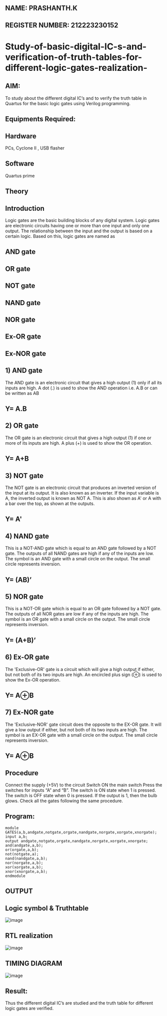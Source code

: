 ## NAME: PRASHANTH.K
## REGISTER NUMBER: 212223230152


# Study-of-basic-digital-IC-s-and-verification-of-truth-tables-for-different-logic-gates-realization-
## AIM:
To study about the different digital IC’s and to verify the truth table in Quartus for the basic logic gates using Verilog programming.

## Equipments Required:
## Hardware 
PCs, Cyclone II , USB flasher
## Software 
Quartus prime
## Theory
## Introduction
Logic gates are the basic building blocks of any digital system. Logic gates are electronic circuits having one or more than one input and only one output. The relationship between the input and the output is based on a certain logic. Based on this, logic gates are named as

## AND gate
## OR gate
## NOT gate
## NAND gate
## NOR gate
## Ex-OR gate
## Ex-NOR gate

## 1) AND gate
The AND gate is an electronic circuit that gives a high output (1) only if all its inputs are high. A dot (.) is used to show the AND operation i.e. A.B or can be written as AB

## Y= A.B

## 2) OR gate
The OR gate is an electronic circuit that gives a high output (1) if one or more of its inputs are high. A plus (+) is used to show the OR operation.

## Y= A+B

## 3) NOT gate
The NOT gate is an electronic circuit that produces an inverted version of the input at its output. It is also known as an inverter. If the input variable is A, the inverted output is known as NOT A. This is also shown as A' or A with a bar over the top, as shown at the outputs.

## Y= A'

## 4) NAND gate
This is a NOT-AND gate which is equal to an AND gate followed by a NOT gate. The outputs of all NAND gates are high if any of the inputs are low. The symbol is an AND gate with a small circle on the output. The small circle represents inversion.

## Y= (AB)’

## 5) NOR gate
This is a NOT-OR gate which is equal to an OR gate followed by a NOT gate. The outputs of all NOR gates are low if any of the inputs are high. The symbol is an OR gate with a small circle on the output. The small circle represents inversion.

## Y= (A+B)’

## 6) Ex-OR gate
The 'Exclusive-OR' gate is a circuit which will give a high output if either, but not both of its two inputs are high. An encircled plus sign (⊕) is used to show the Ex-OR operation.

## Y= A⊕B

## 7) Ex-NOR gate
The 'Exclusive-NOR' gate circuit does the opposite to the EX-OR gate. It will give a low output if either, but not both of its two inputs are high. The symbol is an EX-OR gate with a small circle on the output. The small circle represents inversion.

## Y= A⊕B

## Procedure
Connect the supply (+5V) to the circuit
Switch ON the main switch
Press the switches for inputs “A” and “B”. The switch is ON state when 1 is pressed. The switch is OFF state when 0 is pressed.
If the output is 1, then the bulb glows.
Check all the gates following the same procedure.
## Program:
```
module GATES(a,b,andgate,notgate,orgate,nandgate,norgate,xorgate,xnorgate);
input a,b;
output andgate,notgate,orgate,nandgate,norgate,xorgate,xnorgate;
and(andgate,a,b);
or(orgate,a,b);
not(notgate,a);
nand(nandgate,a,b);
nor(norgate,a,b);
xor(xorgate,a,b);
xnor(xnorgate,a,b);
endmodule
```
## OUTPUT
## Logic symbol & Truthtable
![image](https://github.com/kannan-nagaraju/Study-of-basic-digital-IC-s-and-verification-of-truth-tables-for-different-logic-gates-realization-/assets/145742755/5bd3e961-25e5-448c-be88-d3233c6504f9)

## RTL realization
 ![image](https://github.com/kannan-nagaraju/Study-of-basic-digital-IC-s-and-verification-of-truth-tables-for-different-logic-gates-realization-/assets/145742755/ea035705-28f0-4ee9-9e35-9f80f4911afc)

## TIMING DIAGRAM
![image](https://github.com/kannan-nagaraju/Study-of-basic-digital-IC-s-and-verification-of-truth-tables-for-different-logic-gates-realization-/assets/145742755/430474da-322e-4d6d-9181-2e8c58ff1abd)

## Result:
Thus the different digital IC’s are studied and the truth table for different logic gates are verified.
